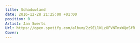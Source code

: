 ```yaml
---
title: Schaduwland
date: 2016-12-28 21:25:00 +01:00
position: 0
Artist: Jan Swerts
Url: https://open.spotify.com/album/2z9ELlKLzOFVNTnxWQoSfR
Cover: 
---
```



